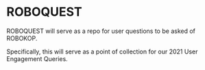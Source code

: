 # ROBOQUEST
ROBOQUEST will serve as a repo for user questions to be asked of ROBOKOP.

Specifically, this will serve as a point of collection for our 2021 User Engagement Queries.

